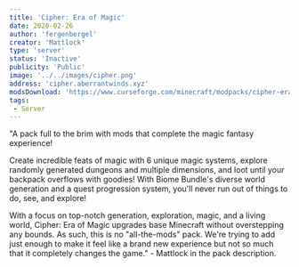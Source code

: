 ```yaml
---
title: 'Cipher: Era of Magic'
date: 2020-02-26
author: 'fergenbergel'
creator: 'Mattlock'
type: 'server'
status: 'Inactive'
publicity: 'Public'
image: '../../images/cipher.png'
address: 'cipher.aberrantwinds.xyz'
modsDownload: 'https://www.curseforge.com/minecraft/modpacks/cipher-era-of-magic'
tags:
 - Server
---
```


"A pack full to the brim with mods that complete the magic fantasy experience!

Create incredible feats of magic with 6 unique magic systems, explore randomly generated dungeons and multiple dimensions, and loot until your backpack overflows with goodies! With Biome Bundle's diverse world generation and a quest progression system, you'll never run out of things to do, see, and explore!

With a focus on top-notch generation, exploration, magic, and a living world, Cipher: Era of Magic upgrades base Minecraft without overstepping any bounds. As such, this is no "all-the-mods" pack. We're trying to add just enough to make it feel like a brand new experience but not so much that it completely changes the game." - Mattlock in the pack description.
